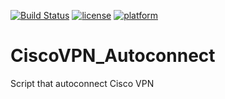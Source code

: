 [![Build Status](https://travis-ci.org/dineshKumar777/CiscoVPN_Autoconnect.svg?branch=master)](https://travis-ci.org/dineshKumar777/CiscoVPN_Autoconnect)
[![license](https://img.shields.io/github/license/mashape/apistatus.svg)]()
[![platform](https://img.shields.io/badge/platform-windows-blue.svg)]()

# CiscoVPN_Autoconnect
Script that autoconnect Cisco VPN 
